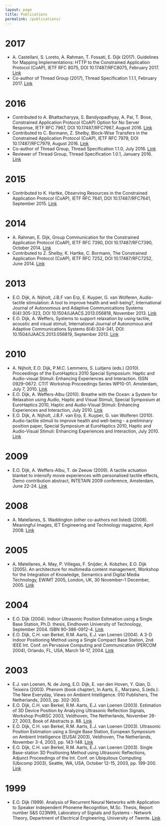 ```yaml
---
layout: page
title: Publications
permalink: /publications/
---
```


# 2017
- A. Castellani, S. Loreto, A. Rahman, T. Fossati, E. Dijk (2017). Guidelines for Mapping Implementations: HTTP to the Constrained Application Protocol (CoAP), IETF RFC 8075, DOI 10.17487/RFC8075, February 2017. [Link](https://tools.ietf.org/html/rfc8075)
- Co-author of Thread Group (2017), Thread Specification 1.1.1, February 2017. [Link](https://threadgroup.org/ourresources#Specifications)

# 2016
- Contributed to A. Bhattacharyya, S. Bandyopadhyay, A. Pal, T. Bose, Constrained Application Protocol (CoAP) Option for No Server Response, IETF RFC 7967, DOI 10.17487/RFC7967, August 2016. [Link](https://tools.ietf.org/html/rfc7967)
- Contributed to C. Bormann, Z. Shelby, Block-Wise Transfers in the Constrained Application Protocol (CoAP), IETF RFC 7979, DOI 10.17487/RFC7979, August 2016. [Link](https://tools.ietf.org/html/rfc7959)
- Co-author of Thread Group, Thread Specification 1.1.0, July 2016. [Link](https://threadgroup.org/ourresources#Specifications)
- Reviewer of Thread Group, Thread Specification 1.0.1, January 2016. [Link](https://threadgroup.org/ourresources#Specifications)

# 2015
- Contributed to K. Hartke, Observing Resources in the Constrained Application Protocol (CoAP), IETF RFC 7641, DOI 10.17487/RFC7641, September 2015. [Link](https://tools.ietf.org/html/rfc7641)

# 2014
- A. Rahman, E. Dijk, Group Communication for the Constrained Application Protocol (CoAP), IETF RFC 7390, DOI 10.17487/RFC7390, October 2014. [Link](https://tools.ietf.org/html/rfc7390)
- Contributed to Z. Shelby, K. Hartke, C. Bormann, The Constrained Application Protocol (CoAP), IETF RFC 7252, DOI 10.17487/RFC7252, June 2014. [Link](https://tools.ietf.org/html/rfc7252)

# 2013
- E.O. Dijk, A. Nijholt, J.B.F van Erp, E. Kuyper, G. van Wolferen, Audio-tactile stimulation: A tool to improve health and well-being?, International Journal of Autonomous and Adaptive Communications Systems 6(4):305-323, DOI 10.1504/IJAACS.2013.056818, November 2013. [Link](https://www.researchgate.net/publication/44227236_Audio-tactile_stimulation_A_tool_to_improve_health_and_well-being)
- E.O. Dijk, A. Weffers, Systems to support relaxation by using tactile, acoustic and visual stimuli, International Journal of Autonomous and Adaptive Communications Systems 6(4):324-341, DOI: 10.1504/IJAACS.2013.056819, September 2013. [Link](https://www.researchgate.net/publication/262172734_Systems_to_support_relaxation_by_using_tactile_acoustic_and_visual_stimuli)

# 2010
- A. Nijholt, E.O. Dijk, P.M.C. Lemmens, S. Luitjens (eds.) (2010). Proceedings of the EuroHaptics 2010 Special Symposium: Haptic and Audio-visual Stimuli: Enhancing Experiences and Interaction. ISSN 0929–0672. CTIT Workshop Proceedings Series WP10-01. Amsterdam, July 7, 2010. [Link](https://research.utwente.nl/en/publications/haptic-and-audio-visual-stimuli-enhancing-experiences-and-interac)
- E.O. Dijk, A. Weffers-Albu (2010). Breathe with the Ocean: a System for Relaxation using Audio, Haptic and Visual Stimuli, Special Symposium at EuroHaptics 2010, Haptic and Audio-Visual Stimuli: Enhancing Experiences and Interaction, July 2010. [Link](https://www.researchgate.net/publication/254762554_Breathe_with_the_Ocean_a_System_for_Relaxation_using_Audio_Haptic_and_Visual_Stimuli)
- E.O. Dijk, A. Nijholt, J.B.F. van Erp, E. Kuyper, G. van Wolferen (2010). Audio-tactile stimuli to improve health and well-being - a preliminary position paper, Special Symposium at EuroHaptics 2010, Haptic and Audio-Visual Stimuli: Enhancing Experiences and Interaction, July 2010. [Link](https://www.researchgate.net/publication/254860016_Audio-tactile_stimuli_to_improve_health_and_well-being_a_preliminary_position_paper)

# 2009
- E.O. Dijk, A. Weffers-Albu, T. de Zeeuw (2009). A tactile actuation blanket to intensify movie experiences with personalised tactile effects, Demo contribution abstract, INTETAIN 2009 conference, Amsterdam, June 22-24. [Link](https://www.eskodijk.nl/doc/intetain09.pdf)

# 2008
- A. Matellanes, S. Waddington (other co-authors not listed) (2008). Meaningful Images, IET Engineering and Technology magazine, April 2008. [Link](https://eandt.theiet.org/content/articles/2008/06/meaningful-images/)

# 2005
- A. Matellanes, A. May, P. Villegas, F. Snijder, A. Kobzhev, E.O. Dijk (2005). An architecture for multimedia content management, Workshop for the Integration of Knowledge, Semantics and Digital Media Technology, EWIMT 2005, London, UK, 30 November–1 December, 2005. [Link](https://www.eskodijk.nl/doc/ewimt-2005-aceMedia-architecture.pdf)

# 2004
- E.O. Dijk (2004). Indoor Ultrasonic Position Estimation using a Single Base Station, Ph.D. thesis, Eindhoven University of Technology, September 2004. ISBN 90-386-0912-4. [Link](http://alexandria.tue.nl/extra2/200412423.pdf)
- E.O. Dijk, C.H. van Berkel, R.M. Aarts, E.J. van Loenen (2004). A 3-D Indoor Positioning Method using a Single Compact Base Station, 2nd IEEE Int. Conf. on Pervasive Computing and Communication (PERCOM 2004), Orlando, FL, USA, March 14-17, 2004. [Link](https://www.eskodijk.nl/doc/Dijk04_PerCom_SingleBaseStation.pdf)

# 2003
- E.J. van Loenen, N. de Jong, E.O. Dijk, E. van den Hoven, Y. Qian, D. Teixeira (2003). Phenom (book chapter), In Aarts, E., Marzano, S.(eds.): The New Everyday, Views on Ambient Intelligence. 010 Publishers, The Netherlands, 2003, pp. 302-303.
- E.O. Dijk, C.H. van Berkel, R.M. Aarts, E.J. van Loenen (2003). Estimation of 3D Device Position by Analyzing Ultrasonic Reflection Signals, Workshop ProRISC 2003, Veldhoven, The Netherlands, November 26-27, 2003, Book of Abstracts p. 88. [Link](https://www.eskodijk.nl/doc/Dijk03_ProRISC_Ultrasonic_Reflections.pdf)
- E.O. Dijk, C.H. van Berkel, R.M. Aarts, E.J. van Loenen (2003). Ultrasonic Position Estimation using a Single Base Station, European Symposium on Ambient Intelligence (EUSAI 2003), Veldhoven, The Netherlands, November 3-4, 2003, pp. 143-148. [Link](https://www.eskodijk.nl/doc/Dijk03_EUSAI_SingleBaseStation.pdf)
- E.O. Dijk, C.H. van Berkel, R.M. Aarts, E.J. van Loenen (2003). Single Base-station 3D Positioning Method using Ultrasonic Reflections, Adjunct Proceedings of the Int. Conf. on Ubiquitous Computing (Ubicomp 2003), Seattle, WA, USA, October 12-15, 2003, pp. 199-200. [Link](https://www.eskodijk.nl/doc/Dijk03_Ubicomp_Poster.pdf)

# 1999
- E.O. Dijk (1999). Analysis of Recurrent Neural Networks with Application to Speaker Independent Phoneme Recognition, M.Sc. Thesis, Report number S&S 023N99, Laboratory of Signals and Systems - Network Theory, Department of Electrical Engineering, University of Twente. [Link](https://www.eskodijk.nl/doc/Dijk99_Recurrent_Neural_Networks.pdf)

